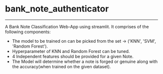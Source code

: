 # bank_note_authenticator
 ---
A Bank Note Classification Web-App using streamlit.
It comprises of the following components:


- The model to be trained on can be picked from the set -> ('KNN', 'SVM', 'Random Forest').
- Hyperparameter of KNN and Random Forest can be tuned.
- 4 Independent features should be provided for a given Note.
- The Model will determine whether a note is forged or genuine along with the accuracy(when trained on the given dataset).
